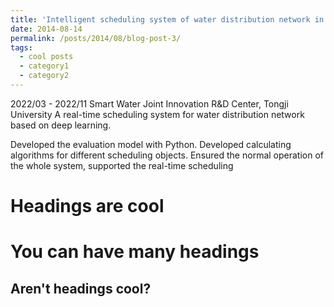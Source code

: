 ```yaml
---
title: 'Intelligent scheduling system of water distribution network in eastern Qingpu District of Shanghai'
date: 2014-08-14
permalink: /posts/2014/08/blog-post-3/
tags:
  - cool posts
  - category1
  - category2
---
```

2022/03 - 2022/11
Smart Water Joint Innovation R&D Center, Tongji University
A real-time scheduling system for water distribution network based on deep learning.

Developed the evaluation model with Python.
Developed calculating algorithms for different scheduling objects.
Ensured the normal operation of the whole system, supported the real-time scheduling

Headings are cool
======

You can have many headings
======

Aren't headings cool?
------
